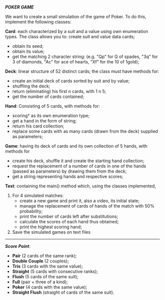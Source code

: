 ***POKER GAME***


We want to create a small simulation of the game of Poker.
To do this, implement the following classes:


**Card**: each characterized by a suit and a value
using own enumeration types. The class allows you to:
create suit and value data cards;
+ obtain its seed;
+ obtain its value;
+ get the matching 2 character string: <Value><Seed>
(e.g. "Qp" for Q of spades, "3q" for 3 of diamonds,
"Ac" for ace of hearts, "Xf" for the 10 of 1gold);


**Deck**: linear structure of 52 distinct cards; the class must have 
methods for:
+ create an initial deck of cards sorted by suit and by value;
+ shuffling the deck;
+ return (eliminating) his first n cards, with 1 n 5;
+ get the number of cards contained;


**Hand**: Consisting of 5 cards, with methods for:
+ scoring† as its own enumeration type;
+ get a hand in the form of string;
+ return his card collection;
+ replace some cards with as many cards (drawn from the deck) 
  supplied as parameters;


**Game**: having its deck of cards and its own
collection of 5 hands, with methods for
+ create his deck, shuffle it and create the starting hand collection;
+ request the replacement of a number of cards in
one of the hands (passed as parameters) by drawing them
from the deck;
+ get a string representing hands and respective scores;


**Test**: containing the main() method which, using the classes
implemented,
1. For 4 simulated matches:
   + create a new game and print it, also a video, its initial state;
   + manage the replacement of cards of hands of the match with 50% probability;
   + print the number of cards left after substitutions;
   + calculate the scores of each hand thus obtained;
   + print the highest scoring hand;
2. Save the simulated games on text files


----
_**Score Point**_: 
+ **Pair** (2 cards of the same rank); 
+ **Double Couple** (2 couples);
+ **Tris** (3 cards with the same value);
+ **Straight** (5 cards with consecutive ranks);
+ **Flush** (5 cards of the same suit);
+ **Full** (pair + three of a kind);
+ **Poker** (4 cards with the same value);
+ **Straight Flush** (straight of cards of the same suit).